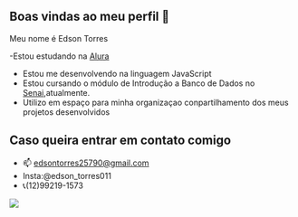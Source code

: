 ## Boas vindas ao meu perfil 💛

Meu nome é Edson Torres

-Estou estudando na [Alura](https://www.alura.com.br)
- Estou me desenvolvendo na linguagem JavaScript
- Estou cursando o módulo de Introdução a Banco de Dados no [Senai](https://wwww.senai.com.br),atualmente.
- Utilizo em espaço para minha organizaçao conpartilhamento dos meus projetos desenvolvidos

## Caso queira entrar em contato comigo
- 📫 edsontorres25790@gmail.com
- Insta:@edson_torres011
- 📞(12)99219-1573

![](https://media1.tenor.com/m/DBcVKLog4qUAAAAC/sasaki-to-miyano-sasaki-and-miyano.gif)
  
